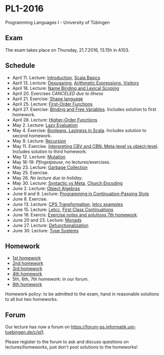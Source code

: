 PL1-2016
========

Programming Languages I - University of Tübingen

Exam
----
The exam takes place on Thursday, 21.7.2016, 13.15h in A103.

Schedule
--------

 * April 11. Lecture: [Introduction](lecturenotes/01-intro.scala), [Scala Basics](lecturenotes/02-scala-basics.scala)
 * April 13. Lecture: [Desugaring](lecturenotes/03-desugaring.scala), [Arithmetic Expressions, Visitors](lecturenotes/04-ae.scala)
 * April 18. Lecture: [Name Binding and Lexical Scoping](lecturenotes/05-wae.scala)
 * April 20. Exercises *CANCELED due to illness*
 * April 21. Exercise: [Shape language](exercises/01Forms.scala)
 * April 25. Lecture: [First-Order Functions](lecturenotes/06-f1wae.scala)
 * April 27. Exercise: [Binding and Free Variables](exercises/01HwSolution.scala). Includes solution to first homework.
 * April 28. Lecture: [Higher-Order Functions](lecturenotes/07-fae.scala) 
 * May 2. Lecture: [Lazy Evaluation](lecturenotes/08-lcfae.scala)
 * May 4. Exercise: [Booleans, Laziness in Scala](exercises/02ExHwSolution.scala). Includes solution to second homework.
 * May 9. Lecture: [Recursion](lecturenotes/09-rcfae.scala)
 * May 11. Exercise. [Interpreting CBV and CBN. Meta-level vs object-level](exercises/03ExHwSolution.scala). Includes solution to third homework.
 * May 12. Lecture: [Mutation](lecturenotes/10-bcfae.scala)
 * May 16-19: *Pfingstpause*, no lectures/exercises.
 * May 23. Lecture: [Garbage Collection](lecturenotes/11-gc.scala)
 * May 25. Exercise.
 * May 26. *No lecture due to holiday*.
 * May 30. Lecture: [Syntactic vs Meta](lecturenotes/12-syntacticvsmeta.scala), [Church Encoding](lecturenotes/13-churchencoding.scala)
 * June 2. Lecture: [Object Algebras](lecturenotes/14-objectalgebras.scala)
 * June 6 and 9. Lecture: [Programming in Continuation-Passing Style](lecturenotes/15-continuations-1.scala)
 * June 8. Exercise.
 * June 13. Lecture: [CPS Transformation](lecturenotes/16-continuations-2.scala), [letcc examples](lecturenotes/17-letcc-examples.rkt)
 * June 15. Lecture: [Letcc](lecturenotes/17-letcc-examples.rkt), [First Class Continuations](lecturenotes/18-firstclasscontinuations.scala)
 * June 16. Exercis: [Exercise notes and solutions 7th homework](exercises/07ExHwSolution.scala).
 * June 20 and 23. Lecture: [Monads](lecturenotes/19-monads.scala)
 * June 27. Lecture: [Defunctionalization](lecturenotes/20-defunctionalization.scala)
 * June 30. Lecture: [Type Systems](lecturenotes/21-typesystems.scala)


Homework
--------

 * [1st homework](exercises/01Hw.scala)
 * [2nd homework](exercises/02Hw.scala)
 * [3rd homework](exercises/03Hw.scala)
 * [4th homework](exercises/04Hw.scala)
 * 5th, 6th, 7th homework: in our forum.
 * [8th homework](exercises/08Hw.scala)

Homework policy: to be admitted to the exam, hand in reasonable solutions to all but two homeworks.

Forum
-----

Our lecture has now a forum on https://forum-ps.informatik.uni-tuebingen.de/c/pl1.

Please register to the forum to ask and discuss questions on lectures/homeworks,
just don't post solutions to the homeworks!
